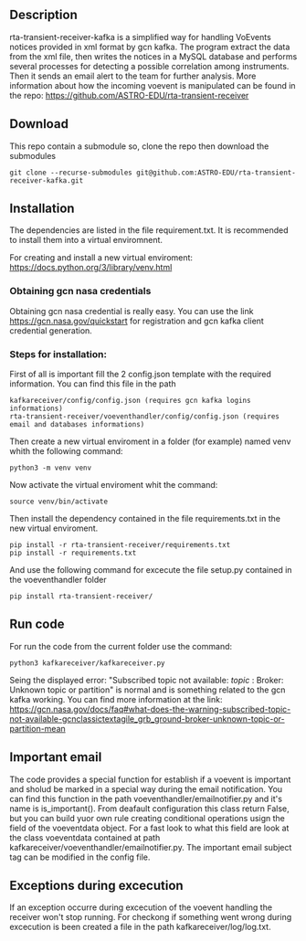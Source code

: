 ## Description

rta-transient-receiver-kafka is a simplified way for handling VoEvents notices provided in xml format by gcn kafka. 
The program extract the data from the xml file, then writes the notices in a MySQL database and performs several processes for detecting a possible correlation among instruments. Then it sends an email alert to the team for further analysis. 
More information about how the incoming voevent is manipulated can be found in the repo: https://github.com/ASTRO-EDU/rta-transient-receiver 

## Download
This repo contain a submodule so, clone the repo then download the submodules
```
git clone --recurse-submodules git@github.com:ASTRO-EDU/rta-transient-receiver-kafka.git
```

## Installation

The dependencies are listed in the file requirement.txt. It is recommended to install them into a virtual enviromnent.

For creating and install a new virtual enviroment: https://docs.python.org/3/library/venv.html

### Obtaining gcn nasa credentials
Obtaining gcn nasa credential is really easy. You can use the link https://gcn.nasa.gov/quickstart for registration and gcn kafka client credential generation. 

### Steps for installation:
First of all is important fill the 2 config.json template with the required information. You can find this file in the path 
```
kafkareceiver/config/config.json (requires gcn kafka logins informations)
rta-transient-receiver/voeventhandler/config/config.json (requires email and databases informations)
```

Then create a new virtual enviroment in a folder (for example) named venv whith the following command:
```
python3 -m venv venv
```
Now activate the virtual enviroment whit the command:
```
source venv/bin/activate
```
Then install the dependency contained in the file requirements.txt in the new virtual enviroment.
```
pip install -r rta-transient-receiver/requirements.txt
pip install -r requirements.txt
```
And use the following command for excecute the file setup.py contained in the voeventhandler folder
```
pip install rta-transient-receiver/
```
## Run code
For run the code from the current folder use the command: 
```
python3 kafkareceiver/kafkareceiver.py
```
Seing the displayed error: "Subscribed topic not available: *topic* : Broker: Unknown topic or partition" is normal and is something related to the gcn kafka working. 
You can find more information at the link: https://gcn.nasa.gov/docs/faq#what-does-the-warning-subscribed-topic-not-available-gcnclassictextagile_grb_ground-broker-unknown-topic-or-partition-mean

## Important email
The code provides a special function for establish if a voevent is important and sholud be marked in a special way during the email notification. You can find this function in the path voeventhandler/emailnotifier.py and it's name is is_important(). From deafault configuration this class return False, but you can build yuor own rule creating conditional operations usign the field of the voeventdata object.  For a fast look to what this field are look at the class voeventdata contained at path kafkareceiver/voeventhandler/emailnotifier.py.  The important email subject tag can be modified in the config file.

## Exceptions during excecution
If an exception occurre during excecution of the voevent handling the receiver won't stop running.
For checkong if something went wrong during excecution is been created a file in the path kafkareceiver/log/log.txt. 
